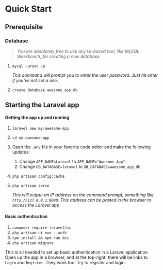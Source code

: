 # Quick Start

## Prerequisite

### Database

> _You are absolutely free to use any UI-based tool, like MySQL Workbench, for creating a new database._

1. `mysql -uroot -p`

   _This command will prompt you to enter the user password. Just hit enter if you've not set a one._

1. `create database awesome_app_db`

## Starting the Laravel app

#### Getting the app up and running

1. `laravel new my-awesome-app`
1. `cd my-awesome-app`
1. Open the `.env` file in your favorite code editor and make the following updates:

   1. Change `APP_NAME=Laravel` to `APP_NAME="Awesome App"`
   1. Change `DB_DATABASE=laravel` to `DB_DATABASE=awesome_app_db`
1. `php artisan config:cache`
1. `php artisan serve`
   
   _This will output an IP address on the command prompt, something like `http://127.0.0.1:8000`. This address can be pasted in the browser to access the Laravel app._

#### Basic authentication

1. `composer require laravel/ui`
1. `php artisan ui vue --auth`
1. `npm install && npm run dev`
1. `php artisan migrate`

This is all needed to set up basic authentication in a Laravel application. Open up the app in a browser, and at the top-right, there will be links to `Login` and `Register`.  They work too! Try to register and login.
